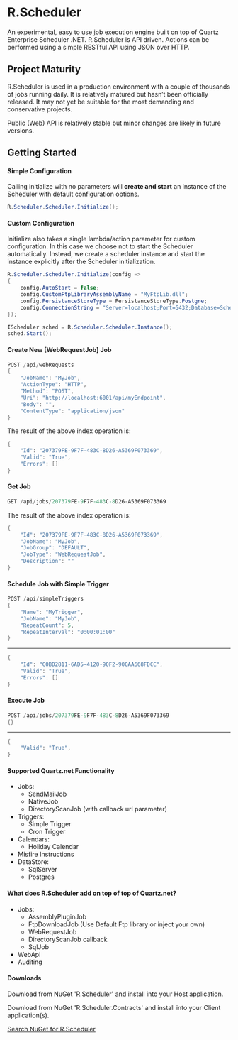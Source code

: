 # R.Scheduler
An experimental, easy to use job execution engine built on top of Quartz Enterprise Scheduler .NET. 
R.Scheduler is API driven. Actions can be performed using a simple RESTful API using JSON over HTTP.

## Project Maturity

R.Scheduler is used in a production environment with a couple of thousands of jobs running daily. It is relatively matured but hasn’t been officially released. It may not yet be suitable for the most demanding and conservative projects.

Public (Web) API is relatively stable but minor changes are likely in future versions.

## Getting Started


#### Simple Configuration

Calling initialize with no parameters will **create and start** an instance of the Scheduler with default configuration options.

```c#
R.Scheduler.Scheduler.Initialize();
```

#### Custom Configuration

Initialize also takes a single lambda/action parameter for custom configuration. In this case we choose not to start the Scheduler automatically. Instead, we create a scheduler instance and start the instance explicitly after the Scheduler initialization.

```c#
R.Scheduler.Scheduler.Initialize(config =>
{
    config.AutoStart = false;
    config.CustomFtpLibraryAssemblyName = "MyFtpLib.dll";
    config.PersistanceStoreType = PersistanceStoreType.Postgre;
    config.ConnectionString = "Server=localhost;Port=5432;Database=Scheduler;User Id=xxx;Password=xxx;";
});

IScheduler sched = R.Scheduler.Scheduler.Instance();
sched.Start();
```

#### Create New [WebRequestJob] Job

```c#
POST /api/webRequests
{
    "JobName": "MyJob",
    "ActionType": "HTTP",
    "Method": "POST",
    "Uri": "http://localhost:6001/api/myEndpoint",
    "Body": "",
    "ContentType": "application/json"
}
```
The result of the above index operation is:
```c#
{
    "Id": "207379FE-9F7F-483C-8D26-A5369F073369",
    "Valid": "True",
    "Errors": []
}
```

#### Get Job

```c#
GET /api/jobs/207379FE-9F7F-483C-8D26-A5369F073369
```
The result of the above index operation is:
```c#
{
    "Id": "207379FE-9F7F-483C-8D26-A5369F073369",
    "JobName": "MyJob",
    "JobGroup": "DEFAULT",
    "JobType": "WebRequestJob",
    "Description": ""
}
```

#### Schedule Job with Simple Trigger

```c#
POST /api/simpleTriggers
{
    "Name": "MyTrigger",
    "JobName": "MyJob",
    "RepeatCount": 5,
    "RepeatInterval": "0:00:01:00"
}
```
***
```c#
{
    "Id": "C0BD2811-6AD5-4120-90F2-900AA668FDCC",
    "Valid": "True",
    "Errors": []
}
```

#### Execute Job

```c#
POST /api/jobs/207379FE-9F7F-483C-8D26-A5369F073369
{}
```
***
```c#
{
    "Valid": "True",
}
```

#### Supported Quartz.net Functionality

- Jobs: 
  - SendMailJob
  - NativeJob
  - DirectoryScanJob (with callback url parameter)
- Triggers:
  - Simple Trigger
  - Cron Trigger
- Calendars:
  - Holiday Calendar
- Misfire Instructions
- DataStore:
  - SqlServer
  - Postgres

#### What does R.Scheduler add on top of top of Quartz.net?

- Jobs:
  - AssemblyPluginJob
  - FtpDownloadJob (Use Default Ftp library or inject your own)
  - WebRequestJob
  - DirectoryScanJob callback
  - SqlJob
- WebApi
- Auditing



#### Downloads

Download from NuGet 'R.Scheduler' and install into your Host application.

Download from NuGet 'R.Scheduler.Contracts' and install into your Client application(s).

[Search NuGet for R.Scheduler](http://nuget.org/packages?q=R.Scheduler)
